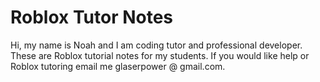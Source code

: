 # Roblox Tutor Notes

Hi, my name is Noah and I am coding tutor and professional developer.  These are Roblox tutorial notes for my students.  If you would like help or Roblox tutoring email me glaserpower @ gmail.com.
